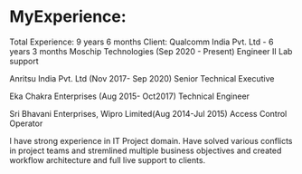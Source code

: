 # MyExperience:
Total Experience: 9 years 6 months
Client: Qualcomm India Pvt. Ltd - 6 years 3 months 
Moschip Technologies (Sep 2020 - Present)
Engineer II Lab support

Anritsu India Pvt. Ltd (Nov 2017- Sep 2020) 
Senior Technical Executive

Eka Chakra Enterprises (Aug 2015- Oct2017)
Technical Engineer

Sri Bhavani Enterprises, Wipro Limited(Aug 2014-Jul 2015)
Access Control Operator

I have strong experience in IT Project domain.
Have solved various conflicts in project teams and stremlined multiple business objectives and created workflow architecture and full live support to clients.

